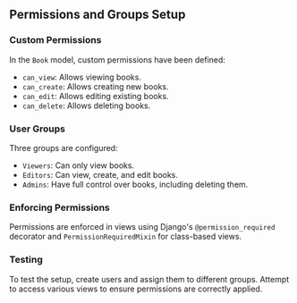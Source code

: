 ## Permissions and Groups Setup

### Custom Permissions
In the `Book` model, custom permissions have been defined:
- `can_view`: Allows viewing books.
- `can_create`: Allows creating new books.
- `can_edit`: Allows editing existing books.
- `can_delete`: Allows deleting books.

### User Groups
Three groups are configured:
- `Viewers`: Can only view books.
- `Editors`: Can view, create, and edit books.
- `Admins`: Have full control over books, including deleting them.

### Enforcing Permissions
Permissions are enforced in views using Django's `@permission_required` decorator and `PermissionRequiredMixin` for class-based views.

### Testing
To test the setup, create users and assign them to different groups. Attempt to access various views to ensure permissions are correctly applied.
